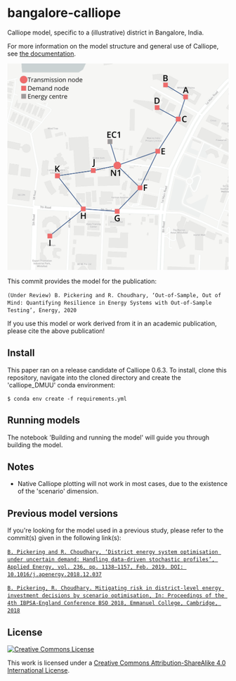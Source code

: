 # bangalore-calliope
Calliope model, specific to a (illustrative) district in Bangalore, India.

For more information on the model structure and general use of Calliope, see [the documentation](https://calliope.readthedocs.io/en/stable/).

![Bangalore district map](bangalore_district.png)

This commit provides the model for the publication:

`(Under Review) B. Pickering and R. Choudhary, ‘Out-of-Sample, Out of Mind: Quantifying Resilience in Energy Systems with Out-of-Sample Testing’, Energy, 2020`

If you use this model or work derived from it in an academic publication, please cite the above publication!

## Install

This paper ran on a release candidate of Calliope 0.6.3. To install, clone this repository, navigate into the cloned directory and create the 'calliope_DMUU' conda environment:

```shell
$ conda env create -f requirements.yml
```

## Running models

The notebook 'Building and running the model' will guide you through building the model.

## Notes

* Native Calliope plotting will not work in most cases, due to the existence of the 'scenario' dimension.

## Previous model versions

If you're looking for the model used in a previous study, please refer to the commit(s) given in the following link(s):

[`B. Pickering and R. Choudhary, ‘District energy system optimisation under uncertain demand: Handling data-driven stochastic profiles’, Applied Energy, vol. 236, pp. 1138–1157, Feb. 2019. DOI: 10.1016/j.apenergy.2018.12.037`](https://github.com/brynpickering/bangalore-calliope/tree/de561452c8f9bcc97a701ae65bfb4a68d655dd44)

[`B. Pickering, R. Choudhary. Mitigating risk in district-level energy investment decisions by scenario optimisation, In: Proceedings of the 4th IBPSA-England Conference BSO 2018, Emmanuel College, Cambridge, 2018`](https://github.com/brynpickering/bangalore-calliope/tree/fab6bb7f046b335acc36dfbab32954363f5a63db)

## License

[![Creative Commons License](https://i.creativecommons.org/l/by-sa/4.0/88x31.png)](https://creativecommons.org/licenses/by-sa/4.0/)

This work is licensed under a [Creative Commons Attribution-ShareAlike 4.0 International License](http://creativecommons.org/licenses/by-sa/4.0/).